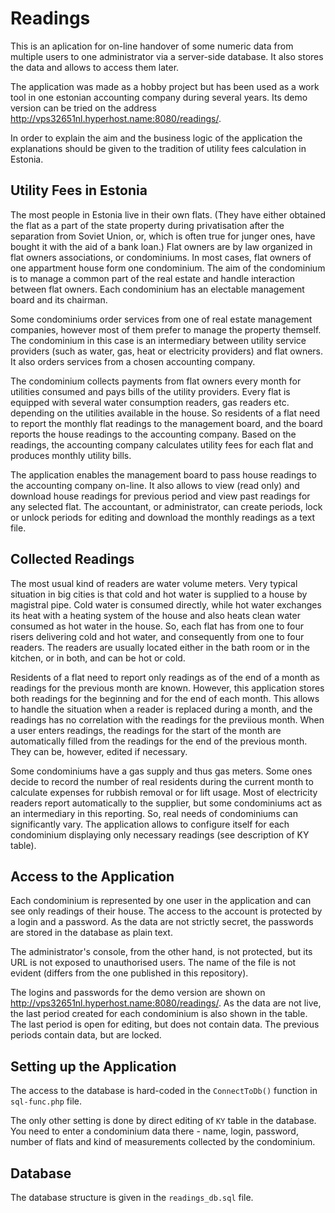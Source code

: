 # Readings

This is an aplication for on-line handover of some numeric data from multiple users to one administrator via a server-side database. It also stores the data and allows to access them later.

The application was made as a hobby project but has been used as a work tool in one estonian accounting company during several years. Its demo version can be tried on the address http://vps32651nl.hyperhost.name:8080/readings/.

In order to explain the aim and the business logic of the application the explanations should be given to the tradition of utility fees calculation in Estonia.

## Utility Fees in Estonia

The most people in Estonia live in their own flats. (They have either obtained the flat as a part of the state property during privatisation after the separation from Soviet Union, or, which is often true for junger ones, have bought it with the aid of a bank loan.) Flat owners are by law organized in flat owners associations, or condominiums. In most cases, flat owners of one appartment house form one condominium. The aim of the condominium is to manage a common part of the real estate and handle interaction between flat owners. Each condominium has an electable management board and its chairman.

Some condominiums order services from one of real estate management companies, however most of them prefer to manage the property themself. The condominium in this case is an intermediary between utility service providers (such as water, gas, heat or electricity providers) and flat owners. It also orders services from a chosen accounting company.

The condominium collects payments from flat owners every month for utilities consumed and pays bills of the utility providers. Every flat is equipped with several water consumption readers, gas readers etc. depending on the utilities available in the house. So residents of a flat need to report the monthly flat readings to the management board, and the board reports the house readings to the accounting company. Based on the readings, the accounting company calculates utility fees for each flat and produces monthly utility bills.

The application enables the management board to pass house readings to the accounting company on-line. It also allows to view (read only) and download house readings for previous period and view past readings for any selected flat. The accountant, or administrator, can create periods, lock or unlock periods for editing and download the monthly readings as a text file.

## Collected Readings

The most usual kind of readers are water volume meters. Very typical situation in big cities is that cold and hot water is supplied to a house by magistral pipe. Cold water is consumed directly, while hot water exchanges its heat with a heating system of the house and also heats clean water consumed as hot water in the house. So, each flat has from one to four risers delivering cold and hot water, and consequently from one to four readers. The readers are usually located either in the bath room or in the kitchen, or in both, and can be hot or cold.

Residents of a flat need to report only readings as of the end of a month as readings for the previous month are known. However, this application stores both readings for the beginning and for the end of each month. This allows to handle the situation when a reader is replaced during a month, and the readings has no correlation with the readings for the previious month. When a user enters readings, the readings for the start of the month are automatically filled from the readings for the end of the previous month. They can be, however, edited if necessary.

Some condominiums have a gas supply and thus gas meters. Some ones decide to record the number of real residents during the current month to calculate expenses for rubbish removal or for lift usage. Most of electricity readers report automatically to the supplier, but some condominiums act as an intermediary in this reporting. So, real needs of condominiums can significantly vary. The application allows to configure itself for each condominium displaying only necessary readings (see description of KY table).

## Access to the Application

Each condominium is represented by one user in the application and can see only readings of their house. The access to the account is protected by a login and a password. As the data are not strictly secret, the passwords are stored in the database as plain text.

The administrator's console, from the other hand, is not protected, but its URL is not exposed to unauthorised users. The name of the file is not evident (differs from the one published in this repository).

The logins and passwords for the demo version are shown on http://vps32651nl.hyperhost.name:8080/readings/. As the data are not live, the last period created for each condominium is also shown in the table. The last period is open for editing, but does not contain data. The previous periods contain data, but are locked.

## Setting up the Application

The access to the database is hard-coded in the `ConnectToDb()` function in `sql-func.php` file.

The only other setting is done by direct editing of `KY` table in the database. You need to enter a condominium data there - name, login, password, number of flats and kind of measurements collected by the condominium.

## Database

The database structure is given in the `readings_db.sql` file.